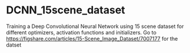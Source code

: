 # DCNN_15scene_dataset
Training a Deep Convolutional Neural Network using 15 scene dataset for different optimizers, activation functions and initializers.
Go to https://figshare.com/articles/15-Scene_Image_Dataset/7007177 for the datset
